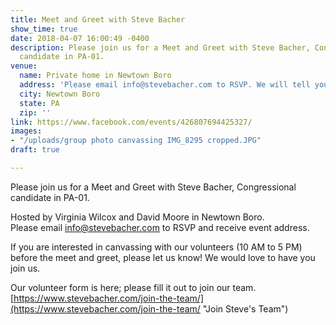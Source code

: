 ```yaml
---
title: Meet and Greet with Steve Bacher
show_time: true
date: 2018-04-07 16:00:49 -0400
description: Please join us for a Meet and Greet with Steve Bacher, Congressional
  candidate in PA-01. 
venue:
  name: Private home in Newtown Boro
  address: 'Please email info@stevebacher.com to RSVP. We will tell you the address. '
  city: Newtown Boro
  state: PA
  zip: ''
link: https://www.facebook.com/events/426807694425327/
images:
- "/uploads/group photo canvassing IMG_8295 cropped.JPG"
draft: true

---
```

Please join us for a Meet and Greet with Steve Bacher, Congressional candidate in PA-01.   
  
Hosted by Virginia Wilcox and David Moore in Newtown Boro.  
Please email info@stevebacher.com to RSVP and receive event address.   
  
If you are interested in canvassing with our volunteers (10 AM to 5 PM) before the meet and greet, please let us know! We would love to have you join us.   
  
Our volunteer form is here; please fill it out to join our team.   
[https://www.stevebacher.com/join-the-team/](https://www.stevebacher.com/join-the-team/ "Join Steve's Team")